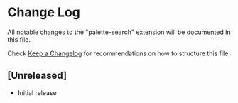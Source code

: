 # Change Log

All notable changes to the "palette-search" extension will be documented in this file.

Check [Keep a Changelog](http://keepachangelog.com/) for recommendations on how to structure this file.

## [Unreleased]

- Initial release